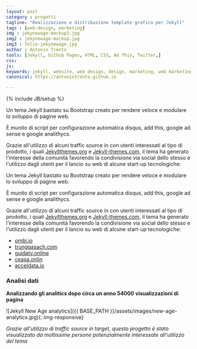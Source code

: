 ```yaml
---
layout: post
category : progetti
tagline: "Realizzazione e distribuzione template grafico per Jekyll"
tags : [web-design, marketing]
img : jekynewage-mockup3.jpg
img2 : jekynewage-mockup.jpg
img3 : folio-jekynewage.jpg
author : Antonio Trento
tools: [Jekyll, Github Pages, HTML, CSS, Ad This, Twitter,]
css: 
js: 
keywords: jekyll, website, web design, design, marketing, web marketing
canonical: https://antoniotrento.github.io

---
```

{% include JB/setup %}
<!--more-->
Un tema Jekyll bastato su Bootstrap creato per rendere veloce e modulare lo sviluppo di pagine web. 

È munito di script per configurazione automatica disqus, add this, google ad sense e google analithycs.

Grazie all'utilizzo di alcuni traffic source in con utenti interessati al tipo di prodotto, i quali [Jekyllthemes.org](http://jekyllthemes.org/themes/new-age/) e [Jekyll-themes.com](https://jekyll-themes.com/new-age/), il tema ha generato l'interesse della comunità favorendo la condivisione via social dello stesso e l'utilizzo dagli utenti per il lancio su web di alcune start-up tecnologiche:



Un tema Jekyll bastato su Bootstrap creato per rendere veloce e modulare lo sviluppo di pagine web. 

È munito di script per configurazione automatica disqus, add this, google ad sense e google analithycs.

Grazie all'utilizzo di alcuni traffic source in con utenti interessati al tipo di prodotto, i quali [Jekyllthemes.org](http://jekyllthemes.org/themes/new-age/) e [Jekyll-themes.com](https://jekyll-themes.com/new-age/), il tema ha generato l'interesse della comunità favorendo la condivisione via social dello stesso e l'utilizzo dagli utenti per il lancio su web di alcune start-up tecnologiche:

* [ombi.io](https://ombi.io)
* [trunggasach.com](https://trunggasach.com)
* [guidatv.online](http://guidatv.online/)
* [ceasa.onlin](http://ceasa.online/)
* [acceldata.io](http://acceldata.io/)

### Analisi dati
**Analizzando gli analitics dopo circa un anno 54000 visualizzazioni di pagina**

![Jekyll New Age analytics]({{ BASE_PATH }}/assets/images/new-age-analytics.jpg){:.img-responsive}

*Grazie all'utilizzo di traffic source in target, questo progetto è stato visualizzato da moltissime persone potenzialmente interessate all'utilizzo del tema* 

